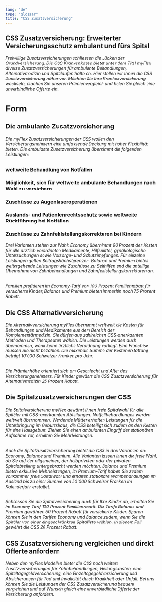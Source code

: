 ```yaml
---
lang: "de"
type: "glossar"
title: "CSS Zusatzversicherung"
---
```


## CSS Zusatzversicherung: Erweiterter Versicherungsschutz ambulant und fürs Spital

###### Freiwillige Zusatzversicherungen schliessen die Lücken der Grundversicherung. Die CSS Krankenkasse bietet unter dem Titel myFlex diverse Zusatzversicherungen für ambulante Behandlungen, Alternativmedizin und Spitalaufenthalte an. Hier stellen wir Ihnen die CSS Zusatzversicherung näher vor. Möchten Sie Ihre Krankenversicherung wechseln, machen Sie unseren Prämienvergleich und holen Sie gleich eine unverbindliche Offerte ein.

# Form

## Die ambulante Zusatzversicherung

###### Die myFlex Zusatzversicherungen der CSS wollen den Versicherungsnehmern eine umfassende Deckung mit hoher Flexibilität bieten. Die ambulante Zusatzversicherung übernimmt die folgenden Leistungen:

### weltweite Behandlung von Notfällen

### Möglichkeit, sich für weltweite ambulante Behandlungen nach Wahl zu versichern

### Zuschüsse zu Augenlaseroperationen

### Auslands- und Patientenrechtsschutz sowie weltweite Rückführung bei Notfällen

### Zuschüsse zu Zahnfehlstellungskorrekturen bei Kindern

###### Drei Varianten stehen zur Wahl: Economy übernimmt 90 Prozent der Kosten für alle ärztlich verordneten Medikamente, Hilfsmittel, gynäkologische Untersuchungen sowie Vorsorge- und Schutzimpfungen. Für einzelne Leistungen gelten Beitragshöchstgrenzen. Balance und Premium bieten weitergehende Leistungen wie Zuschüsse zu Sehhilfen und die anteilige Übernahme von Zahnbehandlungen und Zahnfehlstellungskorrekturen an.

###### Familien profitieren im Economy-Tarif von 100 Prozent Familienrabatt für versicherte Kinder, Balance und Premium bieten immerhin noch 75 Prozent Rabatt.

## Die CSS Alternativversicherung

###### Die Alternativversicherung myFlex übernimmt weltweit die Kosten für Behandlungen und Medikamente aus dem Bereich der Komplementärmedizin. Sie dürfen aus zahlreichen CSS-anerkannten Methoden und Therapeuten wählen. Die Leistungen werden auch übernommen, wenn keine ärztliche Verordnung vorliegt. Eine Franchise müssen Sie nicht bezahlen. Die maximale Summe der Kostenerstattung beträgt 10'000 Schweizer Franken pro Jahr.

###### Die Prämienhöhe orientiert sich am Geschlecht und Alter des Versicherungsnehmers. Für Kinder gewährt die CSS Zusatzversicherung für Alternativmedizin 25 Prozent Rabatt.

## Die Spitalzusatzversicherungen der CSS

###### Die Spitalversicherung myFlex gewährt Ihnen freie Spitalwahl für alle Spitäler mit CSS-anerkannten Abteilungen. Notfallbehandlungen werden weltweit übernommen. Werdende Mütter erhalten Leistungen für die Unterbringung im Geburtshaus, die CSS beteiligt sich zudem an den Kosten für eine Hausgeburt. Ziehen Sie einen ambulanten Eingriff der stationären Aufnahme vor, erhalten Sie Mehrleistungen.

###### Auch die Spitalzusatzversicherung bietet die CSS in drei Varianten an: Economy, Balance und Premium. Alle Varianten lassen Ihnen die freie Wahl, ob Sie auf der allgemeinen, der halbprivaten oder der privaten Spitalabteilung untergebracht werden möchten. Balance und Premium bieten exklusive Mehrleistungen, im Premium-Tarif haben Sie zudem vollkommen freie Spitalwahl und erhalten stationäre Wahlbehandlungen im Ausland bis zu einer Summe von 50'000 Schweizer Franken im Kalenderjahr erstattet.

###### Schliessen Sie die Spitalversicherung auch für Ihre Kinder ab, erhalten Sie im Economy-Tarif 100 Prozent Familienrabatt. Die Tarife Balance und Premium gewähren 50 Prozent Rabatt für versicherte Kinder. Sparen können Sie in den Tarifen Economy und Balance zudem, wenn Sie die Spitäler von einer eingeschränkten Spitalliste wählen. In diesem Fall gewährt die CSS 20 Prozent Rabatt.

## CSS Zusatzversicherung vergleichen und direkt Offerte anfordern

###### Neben den myFlex Modellen bietet die CSS noch weitere Zusatzversicherungen für Zahnbehandlungen, Heilungskosten, eine Spitaltagegeldversicherung, eine Einzeltagegeldversicherung und Absicherungen für Tod und Invalidität durch Krankheit oder Unfall. Bei uns können Sie die Leistungen der CSS Zusatzversicherung bequem vergleichen und auf Wunsch gleich eine unverbindliche Offerte der Versicherung anfordern.
